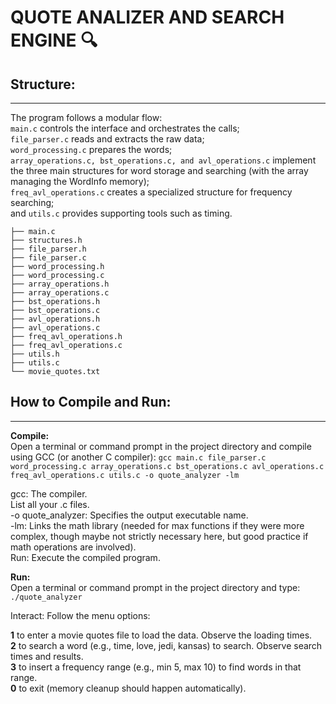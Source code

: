 # QUOTE ANALIZER AND SEARCH ENGINE 🔍

## Structure:   
---
The program follows a modular flow:   
```main.c``` controls the interface and orchestrates the calls;   
```file_parser.c``` reads and extracts the raw data;   
```word_processing.c``` prepares the words;   
```array_operations.c, bst_operations.c, and avl_operations.c``` implement the three main structures for word storage and searching (with the array managing the WordInfo memory);   
```freq_avl_operations.c``` creates a specialized structure for frequency searching;   
and ```utils.c``` provides supporting tools such as timing.   

    ├── main.c
    ├── structures.h
    ├── file_parser.h
    ├── file_parser.c
    ├── word_processing.h
    ├── word_processing.c
    ├── array_operations.h
    ├── array_operations.c
    ├── bst_operations.h
    ├── bst_operations.c
    ├── avl_operations.h
    ├── avl_operations.c
    ├── freq_avl_operations.h
    ├── freq_avl_operations.c
    ├── utils.h
    ├── utils.c
    └── movie_quotes.txt

## How to Compile and Run:
---
**Compile:**   
Open a terminal or command prompt in the project directory and compile using GCC (or another C compiler):
```gcc main.c file_parser.c word_processing.c array_operations.c bst_operations.c avl_operations.c freq_avl_operations.c utils.c -o quote_analyzer -lm```  

gcc: The compiler.   
List all your .c files.   
-o quote_analyzer: Specifies the output executable name.   
-lm: Links the math library (needed for max functions if they were more complex, though maybe not strictly necessary here, but good practice if math operations are involved).   
Run: Execute the compiled program.      

**Run:**   
Open a terminal or command prompt in the project directory and type:   
```./quote_analyzer```

Interact: Follow the menu options:

**1** to enter a movie quotes file to load the data. Observe the loading times.  
**2** to search a word (e.g., time, love, jedi, kansas) to search. Observe search times and results.  
**3** to insert a frequency range (e.g., min 5, max 10) to find words in that range.  
**0** to exit (memory cleanup should happen automatically).  
